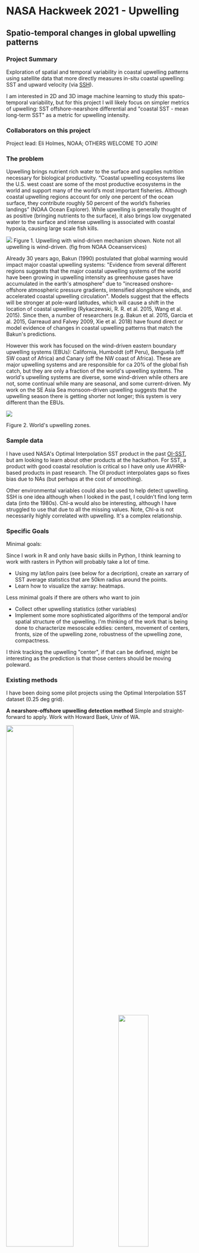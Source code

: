 # NASA Hackweek 2021 - Upwelling

## Spatio-temporal changes in global upwelling patterns

### Project Summary

Exploration of spatial and temporal variability in coastal upwelling patterns using satellite data that more directly measures in-situ coastal upwelling: SST and upward velocity (via [SSH](https://journals.ametsoc.org/view/journals/phoc/50/1/jpo-d-19-0172.1.xml)).

I am interested in 2D and 3D image machine learning to study this spato-temporal variability, but for this project I will likely focus on simpler metrics of upwelling: SST offshore-nearshore differential and "coastal SST - mean long-term SST" as a metric for upwelling intensity.

### Collaborators on this project

Project lead: Eli Holmes, NOAA; OTHERS WELCOME TO JOIN!

### The problem

Upwelling brings nutrient rich water to the surface and supplies nutrition necessary for biological productivity. “Coastal upwelling ecosystems like the U.S. west coast are some of the most productive ecosystems in the world and support many of the world’s most important fisheries. Although coastal upwelling regions account for only one percent of the ocean surface, they contribute roughly 50 percent of the world’s fisheries landings” (NOAA Ocean Explorer). While upwelling is generally thought of as positive (bringing nutrients to the surface), it also brings low oxygenated water to the surface and intense upwelling is associated with coastal hypoxia, causing large scale fish kills.

![](upwelling_fig.gif)
Figure 1. Upwelling with wind-driven mechanism shown. Note not all upwelling is wind-driven. (fig from NOAA Oceanservices)

Already 30 years ago, Bakun (1990) postulated that global warming would impact major coastal upwelling systems: "Evidence from several different regions suggests that the major coastal upwelling systems of the world have been growing in upwelling intensity as greenhouse gases have accumulated in the earth's atmosphere" due to "increased onshore-offshore atmospheric pressure gradients, intensified alongshore winds, and accelerated coastal upwelling circulation". Models suggest that the effects will be stronger at pole-ward latitudes, which will cause a shift in the location of coastal upwelling (Rykaczewski, R. R. et al. 2015, Wang et al. 2015). Since then, a number of researchers (e.g. Bakun et al. 2015, Garcia et al. 2015, Garreaud and Falvey 2009, Xie et al. 2018) have found direct or model evidence of changes in coastal upwelling patterns that match the Bakun's predictions. 

However this work has focused on the wind-driven eastern boundary upwelling systems (EBUs): California, Humboldt (off Peru), Benguela (off SW coast of Africa) and Canary (off the NW coast of Africa). These are major upwelling systems and are responsible for ca 20% of the global fish catch, but they are only a fraction of the world's upwelling systems. The world's upwelling systems are diverse, some wind-driven while others are not, some continual while many are seasonal, and some current-driven. My work on the SE Asia Sea monsoon-driven upwelling suggests that the upwelling season there is getting shorter not longer; this system is very different than the EBUs.

![](images/upwelling_zones_crop.png)

Figure 2. World's upwelling zones.


### Sample data

I have used NASA's Optimal Interpolation SST product in the past [OI-SST](https://www.ncei.noaa.gov/products/optimum-interpolation-sst), but am looking to learn about other products at the hackathon. For SST, a product with good coastal resolution is critical so I have only use AVHRR-based products in past research. The OI product interpolates gaps so fixes bias due to NAs (but perhaps at the cost of smoothing).

Other environmental variables could also be used to help detect upwelling. SSH is one idea although when I looked in the past, I couldn't find long term data (into the 1980s). Chl-a would also be interesting, although I have struggled to use that due to all the missing values. Note, Chl-a is not necessarily highly correlated with upwelling. It's a complex relationship.

### Specific Goals

Minimal goals:

Since I work in R and only have basic skills in Python, I think learning to work with rasters in Python will probably take a lot of time.

* Using my lat/lon pairs (see below for a decription), create an xarrary of SST average statistics that are 50km radius around the points.
* Learn how to visualize the xarray: heatmaps.

Less minimal goals if there are others who want to join

* Collect other upwelling statistics (other variables)
* Implement some more sophisticated algorithms of the temporal and/or spatial structure of the upwelling. I'm thinking of the work that is being done to characterize mesoscale eddies: centers, movement of centers, fronts, size of the upwelling zone, robustness of the upwelling zone, compactness. 

I think tracking the upwelling "center", if that can be defined, might be interesting as the prediction is that those centers should be moving poleward.

### Existing methods

I have been doing some pilot projects using the Optimal Interpolation SST dataset (0.25 deg grid).

**A nearshore-offshore upwelling detection method** Simple and straight-forward to apply. Work with Howard Baek, Univ of WA.

<img src="images/auto-detection1.png" width="60%"><img src="images/upwelling-seasonality.png" width="40%">
Figure 3. Autodetection of upwelling using a nearshore-offshore SST algorithm.


**Image decomposition algorithms: PCA and hierarchical clustering** Work with Jacob Zikan, Dartmouth College.

![](images/unnamed-chunk-9-1.png)
Figure 4. Using PCA-based image decomposition to study spatio-temporal changes in SST pattern in the SE Asia Sea.


### Proposed methods/tools

I'd like to try the SST differential idea with some different SST products and extend this to the entire N and S Americas. I have a 20km and 300km coastal shape files with sample points every 100km along the 20km coast line along with the point closest to that sample point but on the 300km line. So a pair of points: nearshore and offshore. I'd like to get statistics (SST plus whatever else seems appropriate) around those points. Currently I am using mean SST. I'm thinking a (# environmental covariates) x (# sample points) x (# days) xarray with the statistics.

![](images/coast-samples.png)
Figure 5. The 20km and 300km coastal shapefile lines along with points every 100km along the 20km coastal line.

![](images/global-coast-lines.png)
Figure 6. The 20km (blue) and 300km (red) lines shown for North and South America.

## Notebooks

### Background reading

Bakun, Andrew. 1990. Global Climate change and intensification of coastal ocean upwelling.” Science 247: 198–201. http://www.jstor.org/stable/2873492.

Bakun, A. et al. 2015. Anticipated effects of climate change on coastal upwelling ecosystems. Curr. Clim. Change Rep. 1, 85–93.

García-Reyes M, Sydeman WJ, Schoeman DS, Rykaczewski RR, Black BA, Smit AJ and Bograd SJ. 2015. Under pressure: climate change, upwelling, and eastern boundary upwelling ecosystems. Front. Mar. Sci. 2:109. doi: 10.3389/fmars.2015.00109

Garreaud, R. D. & Falvey, M. 2009. The coastal winds off western subtropical South America in future climate scenarios. Int. J. Climatol. 29, 543–554.

Rykaczewski, R. R. et al. 2015. Poleward displacement of coastal upwelling-favorable winds in the ocean’s eastern boundary currents through the 21st century. Geophysical Research Letters 42, 6424–6431.

Wang, D., Gouhier, T. C., Menge, B. A. & Ganguly, A. R. 2015. Intensification and spatial homogenization of coastal upwelling under climate change. Nature 518, 390–394 (2015).

Xiu, P., Chai, F., Curchitser, E.N. et al. 2018. Future changes in coastal upwelling ecosystems with global warming: The case of the California Current System. Sci Rep 8, 2866. https://doi.org/10.1038/s41598-018-21247-7


### Notes




